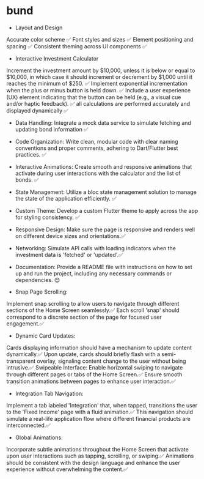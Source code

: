 # bund

- Layout and Design

Accurate color scheme ✅
Font styles and sizes ✅
Element positioning and spacing ✅
Consistent theming across UI components ✅

- Interactive Investment Calculator

Increment the investment amount by $10,000, unless it is below or equal to $10,000, in which case it should
increment or decrement by $1,000 until it reaches the minimum of $250. ✅
Implement exponential incrementation when the plus or minus button is held down. ✅
Include a user experience (UX) element indicating that the button can be held (e.g., a visual cue and/or   haptic feedback). ✅
all calculations are performed accurately and displayed dynamically ✅

- Data Handling: Integrate a mock data service to simulate fetching and updating bond information ✅

- Code Organization: Write clean, modular code with clear naming conventions and proper comments, adhering to  Dart/Flutter best practices. ✅

- Interactive Animations: Create smooth and responsive animations that activate during user interactions with the calculator and the list of bonds.  ✅

- State Management: Utilize a bloc state management solution to manage the state of the application efficiently. ✅

- Custom Theme: Develop a custom Flutter theme to apply across the app for styling consistency. ✅

- Responsive Design: Make sure the page is responsive and renders well on different device sizes and orientations.✅

- Networking: Simulate API calls with loading indicators when the investment data is 'fetched' or 'updated'.✅

- Documentation: Provide a README file with instructions on how to set up and run the project, including any necessary commands or dependencies. 😊
- Snap Page Scrolling: 

Implement snap scrolling to allow users to navigate through different sections of the Home Screen seamlessly.✅
Each scroll 'snap' should correspond to a discrete section of the page for focused user engagement.✅

- Dynamic Card Updates:

Cards displaying information should have a mechanism to update content dynamically.✅
Upon update, cards should briefly flash with a semi-transparent overlay, signaling content change to the user without being intrusive.✅
Swipeable Interface:
Enable horizontal swiping to navigate through different pages or tabs of the Home Screen.✅
Ensure smooth transition animations between pages to enhance user interaction.✅

- Integration Tab Navigation:

Implement a tab labeled 'Integration' that, when tapped, transitions the user to the 'Fixed Income' page with a fluid animation.✅
This navigation should simulate a real-life application flow where different financial products are interconnected.✅

- Global Animations:

Incorporate subtle animations throughout the Home Screen that activate upon user interactions such as tapping, scrolling, or swiping.✅
Animations should be consistent with the design language and enhance the user experience without overwhelming the content.✅

